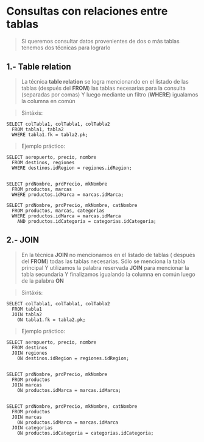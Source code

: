 # Consultas con relaciones entre tablas

> Si queremos consultar datos provenientes de dos o más tablas tenemos dos técnicas para lograrlo

## 1.- Table relation

> La técnica **table relation** se logra mencionando en el listado de las tablas (después del **FROM**) 
> las tablas necesarias para la consulta (separadas por comas)
> Y luego mediante un filtro (**WHERE**) igualamos la columna en común


> Sintáxis: 

    SELECT colTabla1, colTabla1, colTabla2  
      FROM tabla1, tabla2  
      WHERE tabla1.fk = tabla2.pk;  


> Ejemplo práctico: 

    SELECT aeropuerto, precio, nombre  
      FROM destinos, regiones  
      WHERE destinos.idRegion = regiones.idRegion;  


    SELECT prdNombre, prdPrecio, mkNombre  
      FROM productos, marcas  
      WHERE productos.idMarca = marcas.idMarca;  

    SELECT prdNombre, prdPrecio, mkNombre, catNombre    
      FROM productos, marcas, categorias  
      WHERE productos.idMarca = marcas.idMarca    
        AND productos.idCategoria = categorias.idCategoria;  



## 2.- JOIN

> En la técnica **JOIN** no mencionamos en el listado de tablas ( después del **FROM**) todas las tablas necesarias.
> Sólo se menciona la tabla principal
> Y utilizamos la palabra reservada **JOIN** para mencionar la tabla secundaria
> Y finalizamos igualando la columna en común luego de la palabra **ON**
 
 
> Sintáxis: 

    SELECT colTabla1, colTabla1, colTabla2  
      FROM tabla1  
      JOIN tabla2  
        ON tabla1.fk = tabla2.pk;  

> Ejemplo práctico: 

    SELECT aeropuerto, precio, nombre  
      FROM destinos  
      JOIN regiones  
        ON destinos.idRegion = regiones.idRegion;  


    SELECT prdNombre, prdPrecio, mkNombre  
      FROM productos  
      JOIN marcas  
        ON productos.idMarca = marcas.idMarca;  


    SELECT prdNombre, prdPrecio, mkNombre, catNombre  
      FROM productos  
      JOIN marcas  
        ON productos.idMarca = marcas.idMarca  
      JOIN categorias  
        ON productos.idCategoria = categorias.idCategoria;

